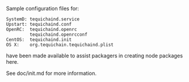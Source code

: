 Sample configuration files for:

```
SystemD: tequichaind.service
Upstart: tequichaind.conf
OpenRC:  tequichaind.openrc
         tequichaind.openrcconf
CentOS:  tequichaind.init
OS X:    org.tequichain.tequichaind.plist
```

have been made available to assist packagers in creating node packages here.

See doc/init.md for more information.

